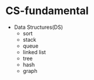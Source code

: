 # CS-fundamental

- Data Structures(DS)
  * sort
  * stack
  * queue  
  * linked list
  * tree
  * hash
  * graph
